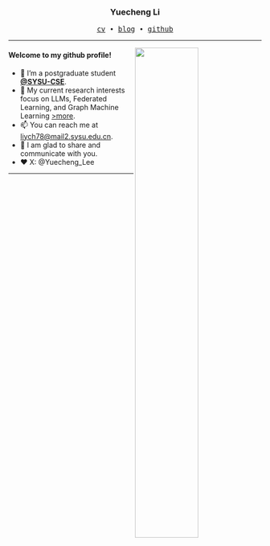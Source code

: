 <h3 align="center"> Yuecheng Li </h3>


<p align="center">
  <samp>
    <a href="https://drive.google.com/file/d/1UsneG7BCrd82RtSoD4X2uAlHnAsBib44/view">cv</a> ∙ 
    <a href="https://blog.csdn.net/m0_50826544?spm=1000.2115.3001.5343">blog</a> ∙
    <a href="https://github.com/6lyc">github</a> 
  </samp>
</p>


---

<img align="right" src="https://github-readme-stats.vercel.app/api?username=6lyc&show_icons=true&hide_border=true&theme=merko" width="50%">


#### Welcome to my github profile!
<!-- languages:start -->
<!-- prettier-ignore-start -->
<!-- markdownlint-disable -->
- 🔭 I’m a postgraduate student [**@SYSU-CSE**](https://cse.sysu.edu.cn/).
- 🌱 My current research interests focus on LLMs, Federated Learning, and Graph Machine Learning [>more](https://scholar.google.com/citations?user=t73_KbYAAAAJ&hl).
- 📫 You can reach me at [liych78@mail2.sysu.edu.cn](mailto:liych78@mail2.sysu.edu.cn).
- 🎨 I am glad to share and communicate with you.
- ❤️ X: @Yuecheng_Lee

<!-- markdownlint-restore -->
<!-- prettier-ignore-end -->
<!-- languages:end -->

---

